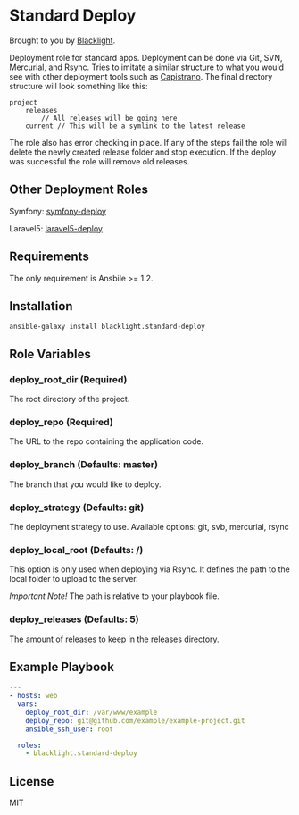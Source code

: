 # Standard Deploy

Brought to you by [Blacklight](http://www.blacklight.co.za).

Deployment role for standard apps. Deployment can be done via Git, SVN, Mercurial, and Rsync. Tries to imitate a similar
structure to what you would see with other deployment tools such as [Capistrano](http://capistranorb.com/). The final
directory structure will look something like this:

```
project
    releases
        // All releases will be going here
    current // This will be a symlink to the latest release
```

The role also has error checking in place. If any of the steps fail the role will delete the newly created release folder
and stop execution. If the deploy was successful the role will remove old releases.

Other Deployment Roles
---------------------

Symfony: [symfony-deploy](https://galaxy.ansible.com/list#/roles/2111)

Laravel5: [laravel5-deploy](https://galaxy.ansible.com/list#/roles/2145)

Requirements
------------

The only requirement is Ansbile >= 1.2.

Installation
------------

```
ansible-galaxy install blacklight.standard-deploy
```

Role Variables
--------------

### deploy_root_dir (Required)

The root directory of the project.

### deploy_repo (Required)

The URL to the repo containing the application code.

### deploy_branch (Defaults: master)

The branch that you would like to deploy.

### deploy_strategy (Defaults: git)

The deployment strategy to use. Available options: git, svb, mercurial, rsync

### deploy_local_root (Defaults: /)

This option is only used when deploying via Rsync. It defines the path to the local folder to upload to the server.

*Important Note!* The path is relative to your playbook file.

### deploy_releases (Defaults: 5)

The amount of releases to keep in the releases directory.

Example Playbook
----------------

```yml
---
- hosts: web
  vars:
    deploy_root_dir: /var/www/example
    deploy_repo: git@github.com/example/example-project.git
    ansible_ssh_user: root

  roles:
    - blacklight.standard-deploy
```

License
-------

MIT
